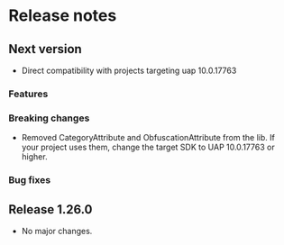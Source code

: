 # Release notes

## Next version

 * Direct compatibility with projects targeting uap 10.0.17763

### Features

### Breaking changes

 * Removed CategoryAttribute and ObfuscationAttribute from the lib. If your project uses them, change the target SDK to UAP 10.0.17763 or higher.

### Bug fixes


## Release 1.26.0

* No major changes.
